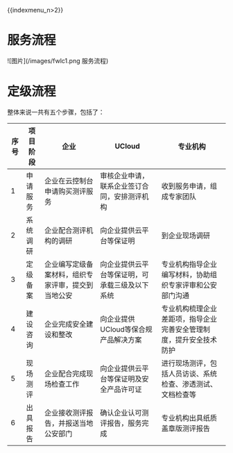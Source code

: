 {{indexmenu_n>2}}

# 服务流程

![图片](/images/fwlc1.png 服务流程)

# 定级流程

整体来说一共有五个步骤，包括了：

| 序号 | 项目阶段 | 企业                        | UCloud                  | 专业机构                              |
| -- | ---- | ------------------------- | ----------------------- | --------------------------------- |
| 1  | 申请服务 | 企业在云控制台申请购买测评服务           | 审核企业申请，联系企业签订合同，安排测评机构  | 收到服务申请，组成专家团队                     |
| 2  | 系统调研 | 企业配合测评机构的调研               | 向企业提供云平台等保证明            | 到企业现场调研                           |
| 3  | 定级备案 | 企业编写定级备案材料，组织专家评审，提交到当地公安 | 向企业提供云平台等保证明，可承载三级及以下系统 | 专业机构指导企业编写材料，协助组织专家评审和公安部门沟通      |
| 4  | 建设咨询 | 企业完成安全建设和整改               | 向企业提供UCloud等保合规产品解决方案   | 专业机构梳理企业差距项，指导企业完善安全管理制度，提升安全技术防护 |
| 5  | 现场测评 | 企业配合完成现场检查工作              | 向企业提供云平台等保证明及安全产品许可证    | 进行现场测评，包括人员访谈、系统检查、渗透测试、文档检查等     |
| 6  | 出具报告 | 企业接收测评报告，并报送当地公安部门        | 确认企业认可测评报告，服务完成         | 专业机构出具纸质盖章版测评报告                   |
